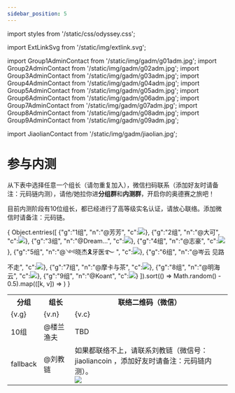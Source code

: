 ```yaml
---
sidebar_position: 5
---
```


import styles from '/static/css/odyssey.css';

import ExtLinkSvg from '/static/img/extlink.svg';

import Group1AdminContact from '/static/img/gadm/g01adm.jpg';
import Group2AdminContact from '/static/img/gadm/g02adm.jpg';
import Group3AdminContact from '/static/img/gadm/g03adm.jpg';
import Group4AdminContact from '/static/img/gadm/g04adm.jpg';
import Group5AdminContact from '/static/img/gadm/g05adm.jpg';
import Group6AdminContact from '/static/img/gadm/g06adm.jpg';
import Group7AdminContact from '/static/img/gadm/g07adm.jpg';
import Group8AdminContact from '/static/img/gadm/g08adm.jpg';
import Group9AdminContact from '/static/img/gadm/g09adm.jpg';

import JiaolianContact from '/static/img/gadm/jiaolian.jpg';

# 参与内测

从下表中选择任意一个组长（请勿重复加入），微信扫码联系（添加好友时请备注：元码链内测），请他/她拉你进**分组群**和**内测群**，开启你的奥德赛之旅吧！

目前内测阶段有10位组长，都已经进行了高等级实名认证，请放心联络。添加微信时请备注：元码链。

<table>
    <tbody>
    <tr>
        <th>分组</th>
        <th>组长</th>
        <th>联络二维码（微信）</th>
    </tr>
    {
        Object.entries([
            {"g":"1组", "n":"@芳芳", "c":<span className='wxqr'><img src={Group1AdminContact} /></span>},
            {"g":"2组", "n":"@大可", "c":<span className='wxqr'><img src={Group2AdminContact} /></span>},
            {"g":"3组", "n":"@Dream...", "c":<span className='wxqr'><img src={Group3AdminContact} /></span>},
            {"g":"4组", "n":"@志豪", "c":<span className='wxqr'><img src={Group4AdminContact} /></span>},
            {"g":"5组", "n":"@༺晓杰🎗牙医࿐   ", "c":<span className='wxqr'><img src={Group5AdminContact} /></span>},
            {"g":"6组", "n":"@岑云 见路不走", "c":<span className='wxqr'><img src={Group6AdminContact} /></span>},
            {"g":"7组", "n":"@摩卡与茶", "c":<span className='wxqr'><img src={Group7AdminContact} /></span>},
            {"g":"8组", "n":"@明海云", "c":<span className='wxqr'><img src={Group8AdminContact} /></span>},
            {"g":"9组", "n":"@Koant", "c":<span className='wxqr'><img src={Group9AdminContact} /></span>}
        ]).sort(() => Math.random() - 0.5).map(([k, v]) => 
            <tr key={v.g}>
                <td>{v.g}</td>
                <td>{v.n}</td>
                <td>{v.c}</td>
            </tr>
        )
    }
    <tr>
        <td>10组</td>
        <td>@楼兰渔夫</td>
        <td>TBD</td>
    </tr>
    <tr>
        <td>fallback</td>
        <td>@刘教链</td>
        <td>如果都联络不上，请联系刘教链（微信号：jiaoliancoin ，添加好友时请备注：元码链内测）。<br /> <span className='wxqr'><img src={JiaolianContact} /></span></td>
    </tr>
    </tbody>
</table>

